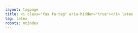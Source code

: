 ```yaml
---
layout: tagpage
title: <i class="fas fa-tag" aria-hidden="true"></i> latex
tag: latex
robots: noindex
---
```

